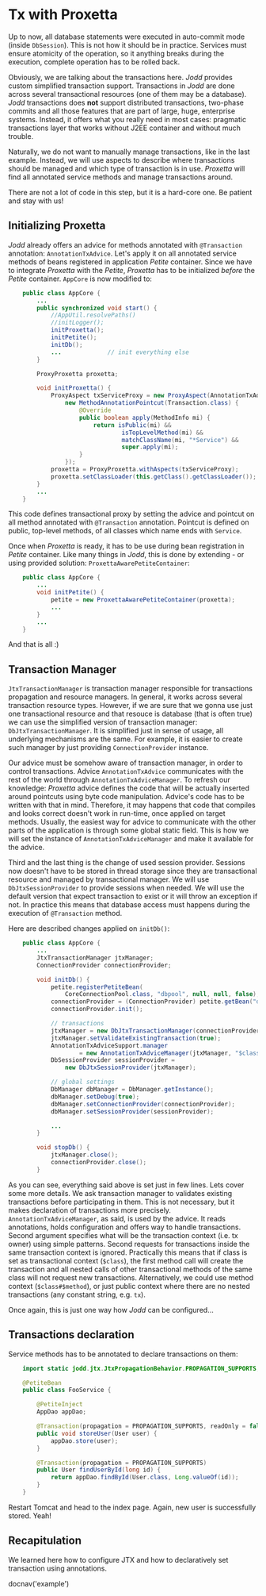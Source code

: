 # Tx with Proxetta

Up to now, all database statements were executed in auto-commit mode
(inside `DbSession`).
This is not how it should be in practice. Services must ensure atomicity
of the operation, so it anything breaks during the execution, complete
operation has to be rolled back.

Obviously, we are talking about the transactions here. *Jodd* provides
custom simplified transaction support. Transactions in *Jodd* are
done across several transactional resources (one of them may be a
database). *Jodd* transactions does **not** support distributed
transactions, two-phase commits and all those features that are part of
large, huge, enterprise systems. Instead, it offers what you really need
in most cases: pragmatic transactions layer that works without J2EE
container and without much trouble.

Naturally, we do not want to manually manage transactions, like in the last example.
Instead, we will use aspects to describe where transactions should be managed
and which type of transaction is in use. *Proxetta* will find all annotated
service methods and manage transactions around.

There are not a lot of code in this step, but it is a hard-core one.
Be patient and stay with us!

## Initializing Proxetta

*Jodd* already offers an advice for methods annotated with
`@Transaction` annotation: `AnnotationTxAdvice`. Let's apply it on all
annotated service methods of beans registered in application *Petite*
container. Since we have to integrate *Proxetta* with the *Petite*,
*Proxetta* has to be initialized *before* the *Petite* container.
`AppCore` is now modified to:

~~~~~ java
    public class AppCore {
    	...
    	public synchronized void start() {
    		//AppUtil.resolvePaths()
    		//initLogger();
    		initProxetta();
    		initPetite();
    		initDb();
    		...				// init everything else
    	}

    	ProxyProxetta proxetta;

    	void initProxetta() {
    		ProxyAspect txServiceProxy = new ProxyAspect(AnnotationTxAdvice.class,
    			new MethodAnnotationPointcut(Transaction.class) {
    				@Override
    				public boolean apply(MethodInfo mi) {
    					return isPublic(mi) &&
    							isTopLevelMethod(mi) &&
    							matchClassName(mi, "*Service") &&
    							super.apply(mi);
    				}
    			});
    		proxetta = ProxyProxetta.withAspects(txServiceProxy);
            proxetta.setClassLoader(this.getClass().getClassLoader());
    	}
    	...
    }
~~~~~

This code defines transactional proxy by setting the advice and
pointcut on all method annotated with `@Transaction` annotation. Pointcut is
defined on public, top-level methods, of all classes which name
ends with `Service`.

Once when *Proxetta* is ready, it has to be use during bean registration
in *Petite* container. Like many things in *Jodd*, this is done by
extending - or using provided solution: `ProxettaAwarePetiteContainer`\:

~~~~~ java
    public class AppCore {
    	...
    	void initPetite() {
    		petite = new ProxettaAwarePetiteContainer(proxetta);
    		...
    	}
    	...
    }
~~~~~

And that is all :)

## Transaction Manager

`JtxTransactionManager` is transaction manager responsible for
transactions propagation and resource managers. In general, it works
across several transaction resource types. However, if we are sure that
we gonna use just one transactional resource and that resouce is database
(that is often true) we can use the simplified version of transaction
manager: `DbJtxTransactionManager`. It is simplified just in sense of
usage, all underlying mechanisms are the same. For example, it is easier
to create such manager by just providing `ConnectionProvider` instance.

Our advice must be somehow aware of transaction manager, in order to
control transactions. Advice `AnnotationTxAdvice` communicates
with the rest of the world through `AnnotationTxAdviceManager`. To
refresh our knowledge: *Proxetta* advice defines the code that will be
actually inserted around pointcuts using byte code manipulation.
Advice's code has to be written with that in mind. Therefore, it may
happens that code that compiles and looks correct doesn't work in
run-time, once applied on target methods. Usually, the easiest way for
advice to communicate with the other parts of the application is through
some global static field. This is how we will set the instance of
`AnnotationTxAdviceManager` and make it available for the advice.

Third and the last thing is the change of used session provider.
Sessions now doesn't have to be stored in thread storage since they are
transactional resource and managed by transactional manager. We will
use `DbJtxSessionProvider` to provide sessions when needed. We will use
the default version that expect transaction to exist or it will throw an
exception if not. In practice this means that database access must
happens during the execution of `@Transaction` method.

Here are described changes applied on `initDb()`:

~~~~~ java
    public class AppCore {
    	...
    	JtxTransactionManager jtxManager;
    	ConnectionProvider connectionProvider;

    	void initDb() {
    		petite.registerPetiteBean(
                CoreConnectionPool.class, "dbpool", null, null, false);
    		connectionProvider = (ConnectionProvider) petite.getBean("dbpool");
    		connectionProvider.init();

    		// transactions
    		jtxManager = new DbJtxTransactionManager(connectionProvider);
    		jtxManager.setValidateExistingTransaction(true);
    		AnnotationTxAdviceSupport.manager
                    = new AnnotationTxAdviceManager(jtxManager, "$class");
    		DbSessionProvider sessionProvider =
                new DbJtxSessionProvider(jtxManager);

    		// global settings
            DbManager dbManager = DbManager.getInstance();
            dbManager.setDebug(true);
            dbManager.setConnectionProvider(connectionProvider);
            dbManager.setSessionProvider(sessionProvider);

    		...
    	}

    	void stopDb() {
    		jtxManager.close();
    		connectionProvider.close();
    	}
~~~~~

As you can see, everything said above is set just in few lines. Lets cover
some more details. We ask transaction manager to validates
existing transactions before participating in them. This is not
necessary, but it makes declaration of transactions more precisely.
`AnnotationTxAdviceManager`, as said, is used by the advice. It reads
annotations, holds configuration and offers way to handle transactions.
Second argument specifies what will be the transaction context (i.e.
tx owner) using simple patterns. Second requests for transactions inside
the same transaction context is ignored. Practically this means that if
class is set as transactional context (`$class`), the first method call
will create the transaction and all nested calls of other transactional
methods of the same class will not request new transactions.
Alternatively, we could use method context (`$class#$method`), or just
public context where there are no nested transactions (any constant
string, e.g. `tx`).

Once again, this is just one way how *Jodd* can be configured...

## Transactions declaration

Service methods has to be annotated to declare transactions on them:

~~~~~ java
    import static jodd.jtx.JtxPropagationBehavior.PROPAGATION_SUPPORTS;

    @PetiteBean
    public class FooService {

    	@PetiteInject
    	AppDao appDao;

    	@Transaction(propagation = PROPAGATION_SUPPORTS, readOnly = false)
    	public void storeUser(User user) {
    		appDao.store(user);
    	}

    	@Transaction(propagation = PROPAGATION_SUPPORTS)
    	public User findUserById(long id) {
    		return appDao.findById(User.class, Long.valueOf(id));
    	}
    }
~~~~~

Restart Tomcat and head to the index page. Again, new user is successfully stored. Yeah!

## Recapitulation

We learned here how to configure JTX and how to declaratively set
transaction using annotations.

<js>docnav('example')</js>